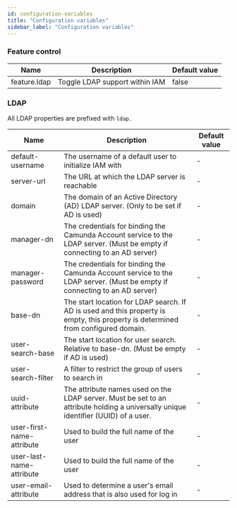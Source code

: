 ```yaml
---
id: configuration-variables
title: "Configuration variables"
sidebar_label: "Configuration variables"
---
```


### Feature control

Name | Description | Default value
-----|-------------|--------------
feature.ldap | Toggle LDAP support within IAM | false

### LDAP 

All LDAP properties are prefixed with `ldap.`

Name | Description | Default value
-----|-------------|--------------
default-username | The username of a default user to initialize IAM with |  -
server-url | The URL at which the LDAP server is reachable |  -
domain | The domain of an Active Directory (AD) LDAP server. (Only to be set if AD is used) |  -
manager-dn | The credentials for binding the Camunda Account service to the LDAP server. (Must be empty if connecting to an AD server) |  -
manager-password | The credentials for binding the Camunda Account service to the LDAP server. (Must be empty if connecting to an AD server) |  -
base-dn | The start location for LDAP search. If AD is used and this property is empty, this property is determined from configured domain. |  -
user-search-base | The start location for user search. Relative to base-dn. (Must be empty if AD is used) |  -
user-search-filter | A filter to restrict the group of users to search in |  -
uuid-attribute | The attribute names used on the LDAP server. Must be set to an attribute holding a universally unique identifier (UUID) of a user. |  -
user-first-name-attribute | Used to build the full name of the user |  -
user-last-name-attribute | Used to build the full name of the user |  -
user-email-attribute | Used to determine a user's email address that is also used for log in |  -
